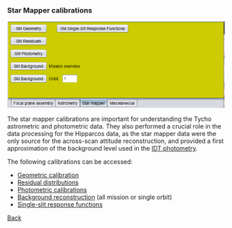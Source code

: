 <h3 id=smcalibrations> Star Mapper calibrations </h3>

[1]: ../Calibrations.md
[2]: Images/CaptureCalibrSM.png "Star mapper calibrations"
[3]: FPA/CalibrationPhot.md
[4]: SM/CalibrationSMGeom.md
[5]: SM/CalibrationSMResid.md
[6]: SM/CalibrationSMPhot.md
[7]: SM/CalibrationSMBackgr.md
[8]: SM/CalibrationSMSSRF.md

![Star mapper calibrations][2]

The star mapper calibrations are important for understanding the Tycho astrometric and photometric data. They also performed a crucial role in the data processing for the Hipparcos data, as the star mapper data were the only source for the across-scan attitude reconstruction, and provided a first approximation of the background level used in the [IDT photometry][3]. 

The following calibrations can be accessed:

- [Geometric calibration][4]
- [Residual distributions][5]
- [Photometric calibrations][6]
- [Background reconstruction][7] (all mission or single orbit)
- [Single-slit response functions][8]

[Back][1]